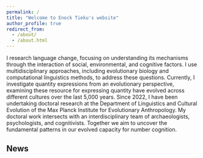 ```yaml
---
permalink: /
title: "Welcome to Enock Tieku's website"
author_profile: true
redirect_from: 
  - /about/
  - /about.html
---
```


I research language change, focusing on understanding its mechanisms through the interaction of social, environmental, and cognitive factors. I use multidisciplinary approaches, including evolutionary biology and computational linguistics methods, to address these questions. Currently, I investigate quantity expressions from an evolutionary perspective, examining these resource for expressing quantity have evolved across different cultures over the last 5,000 years. Since 2022, I have been undertaking doctoral research at the Department of Linguistics and Cultural Evolution of the Max Planck Institute for Evolutionary Anthropology. My doctoral work intersects with an interdisciplinary team of archaeologists, psychologists, and cognitivists. Together we aim to uncover the fundamental patterns in our evolved capacity for number cognition. 

News
------


